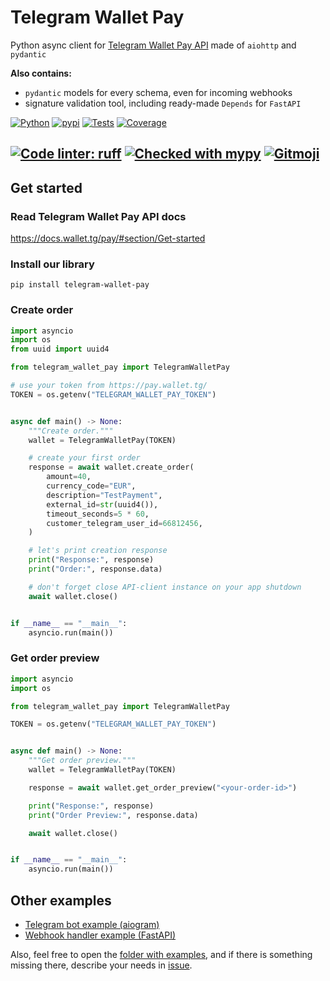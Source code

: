 # Telegram Wallet Pay

Python async client for [Telegram Wallet Pay API](https://pay.wallet.tg) made of `aiohttp` and `pydantic`

**Also contains:**
 - `pydantic` models for every schema, even for incoming webhooks
 - signature validation tool, including ready-made `Depends` for `FastAPI`

[![Python](https://img.shields.io/pypi/pyversions/telegram-wallet-pay.svg)](https://pypi.org/project/telegram-wallet-pay/)
[![pypi](https://img.shields.io/pypi/v/telegram-wallet-pay?label=pypi%20package)](https://pypi.org/project/telegram-wallet-pay/)
[![Tests](https://github.com/Olegt0rr/TelegramWalletPay/actions/workflows/tests.yml/badge.svg)](https://github.com/Olegt0rr/TelegramWalletPay/actions/workflows/tests.yml)
[![Coverage](https://img.shields.io/codecov/c/github/Olegt0rr/TelegramWalletPay)](https://app.codecov.io/gh/Olegt0rr/TelegramWalletPay)

[![Code linter: ruff](https://img.shields.io/endpoint?url=https://raw.githubusercontent.com/charliermarsh/ruff/main/assets/badge/v1.json)](https://github.com/charliermarsh/ruff)
[![Checked with mypy](https://www.mypy-lang.org/static/mypy_badge.svg)](https://mypy-lang.org)
[![Gitmoji](https://img.shields.io/badge/gitmoji-%20😎-FFDD67.svg)](https://gitmoji.dev)
---

## Get started

### Read Telegram Wallet Pay API docs

https://docs.wallet.tg/pay/#section/Get-started

### Install our library

```
pip install telegram-wallet-pay
```

### Create order

```python
import asyncio
import os
from uuid import uuid4

from telegram_wallet_pay import TelegramWalletPay

# use your token from https://pay.wallet.tg/
TOKEN = os.getenv("TELEGRAM_WALLET_PAY_TOKEN")


async def main() -> None:
    """Create order."""
    wallet = TelegramWalletPay(TOKEN)

    # create your first order
    response = await wallet.create_order(
        amount=40,
        currency_code="EUR",
        description="TestPayment",
        external_id=str(uuid4()),
        timeout_seconds=5 * 60,
        customer_telegram_user_id=66812456,
    )

    # let's print creation response
    print("Response:", response)
    print("Order:", response.data)

    # don't forget close API-client instance on your app shutdown
    await wallet.close()


if __name__ == "__main__":
    asyncio.run(main())

```


### Get order preview

```python
import asyncio
import os

from telegram_wallet_pay import TelegramWalletPay

TOKEN = os.getenv("TELEGRAM_WALLET_PAY_TOKEN")


async def main() -> None:
    """Get order preview."""
    wallet = TelegramWalletPay(TOKEN)

    response = await wallet.get_order_preview("<your-order-id>")

    print("Response:", response)
    print("Order Preview:", response.data)

    await wallet.close()


if __name__ == "__main__":
    asyncio.run(main())

```


## Other examples

* [Telegram bot example (aiogram)](https://github.com/Olegt0rr/TelegramWalletPay/blob/main/examples/02_bot_example.py)
* [Webhook handler example (FastAPI)](https://github.com/Olegt0rr/TelegramWalletPay/blob/main/examples/03_webhook_handler_example.py)

Also, feel free to open the
[folder with examples](https://github.com/Olegt0rr/TelegramWalletPay/tree/main/examples),
and if there is something missing there, describe your needs in [issue](https://github.com/Olegt0rr/TelegramWalletPay/issues/new/choose).

